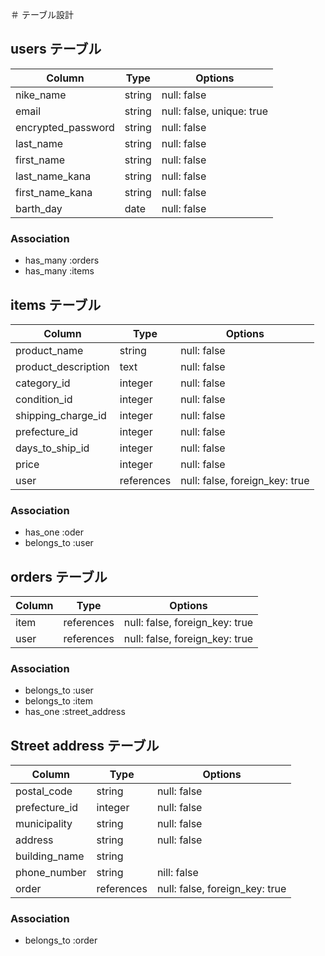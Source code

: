 ＃ テーブル設計

## users テーブル

| Column             | Type   | Options      |
| --------           | ------ | ----------   |
| nike_name          | string | null: false  |
| email              | string |null: false, unique: true  |
| encrypted_password | string | null: false  |
| last_name          | string | null: false  |
| first_name         | string | null: false  |
| last_name_kana     | string | null: false  |
| first_name_kana    | string | null: false  |
| barth_day          | date   | null: false  |

### Association 

- has_many :orders
- has_many :items

## items テーブル

| Column              | Type    | Options     |
| --------            | ------  | ----------  |
| product_name        | string  | null: false |   <!-- 商品名 -->
| product_description | text    | null: false |    <!-- 商品説明 -->
| category_id         | integer | null: false |
| condition_id        | integer | null: false |
| shipping_charge_id | integer | null: false |　　<!-- 配送料 -->
| prefecture_id      | integer | null: false |
| days_to_ship_id     | integer | null: false |
| price               | integer  | null: false |
| user | references | null: false, foreign_key: true |







### Association 

- has_one :oder
- belongs_to :user


## orders テーブル

| Column     | Type       | Options           |
| --------   | ---------- | ----------------- |
| item | references | null: false, foreign_key: true |
| user | references | null: false, foreign_key: true |

### Association 

- belongs_to :user
- belongs_to :item
- has_one :street_address



## Street address テーブル

| Column            | Type       | Options           |
| --------          | ---------- | ----------------- |
| postal_code       | string     | null: false       |      <!-- 郵便番号 -->
| prefecture_id     | integer    | null: false       |     <!-- 都道府県 -->
| municipality      | string     | null: false       |     <!-- 市区町村 -->
| address           | string     | null: false       |   <!-- 番地 -->
| building_name     | string     |                   |     <!-- 建物名 -->
| phone_number      | string     | nill: false       |
| order             | references | null: false, foreign_key: true |
### Association 

- belongs_to :order
